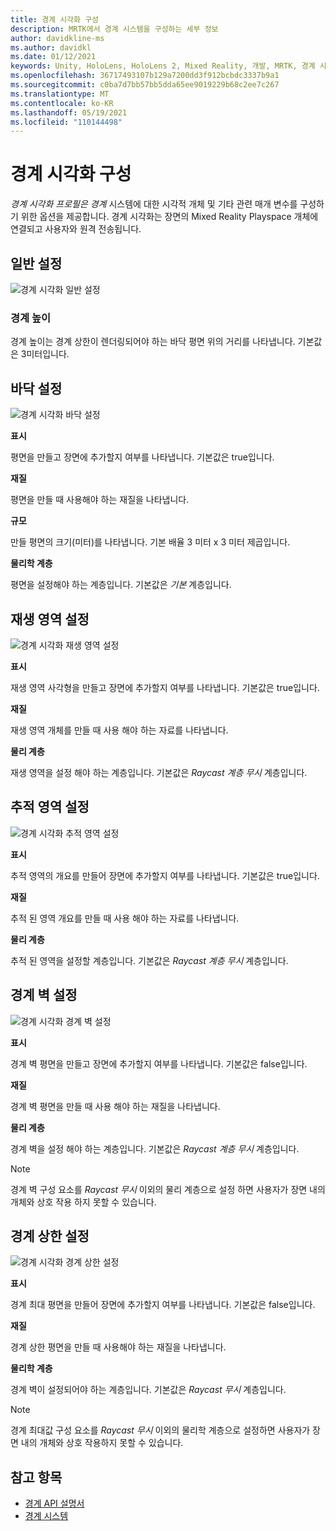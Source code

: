 ```yaml
---
title: 경계 시각화 구성
description: MRTK에서 경계 시스템을 구성하는 세부 정보
author: davidkline-ms
ms.author: davidkl
ms.date: 01/12/2021
keywords: Unity, HoloLens, HoloLens 2, Mixed Reality, 개발, MRTK, 경계 시스템,
ms.openlocfilehash: 36717493107b129a7200dd3f912bcbdc3337b9a1
ms.sourcegitcommit: c0ba7d7bb57bb5dda65ee9019229b68c2ee7c267
ms.translationtype: MT
ms.contentlocale: ko-KR
ms.lasthandoff: 05/19/2021
ms.locfileid: "110144498"
---
```

# <a name="configuring-the-boundary-visualization"></a>경계 시각화 구성

*경계 시각화 프로필은 경계* 시스템에 대한 시각적 개체 및 기타 관련 매개 변수를 구성하기 위한 옵션을 제공합니다. 경계 시각화는 장면의 Mixed Reality Playspace 개체에 연결되고 사용자와 원격 전송됩니다.

## <a name="general-settings"></a>일반 설정

![경계 시각화 일반 설정](../images/boundary/BoundaryVisualizationGeneralSettings.png)

### <a name="boundary-height"></a>경계 높이

경계 높이는 경계 상한이 렌더링되어야 하는 바닥 평면 위의 거리를 나타냅니다. 기본값은 3미터입니다.

## <a name="floor-settings"></a>바닥 설정

![경계 시각화 바닥 설정](../images/boundary/BoundaryVisualizationFloorSettings.png)

**표시**

평면을 만들고 장면에 추가할지 여부를 나타냅니다. 기본값은 true입니다.

**재질**

평면을 만들 때 사용해야 하는 재질을 나타냅니다.

**규모**

만들 평면의 크기(미터)를 나타냅니다. 기본 배율 3 미터 x 3 미터 제곱입니다.

**물리학 계층**

평면을 설정해야 하는 계층입니다. 기본값은 *기본* 계층입니다.

## <a name="play-area-settings"></a>재생 영역 설정

![경계 시각화 재생 영역 설정](../images/boundary/BoundaryVisualizationPlayAreaSettings.png)

**표시**

재생 영역 사각형을 만들고 장면에 추가할지 여부를 나타냅니다. 기본값은 true입니다.

**재질**

재생 영역 개체를 만들 때 사용 해야 하는 자료를 나타냅니다.

**물리 계층**

재생 영역을 설정 해야 하는 계층입니다. 기본값은 *Raycast 계층 무시* 계층입니다.

## <a name="tracked-area-settings"></a>추적 영역 설정

![경계 시각화 추적 영역 설정](../images/boundary/BoundaryVisualizationTrackedAreaSettings.png)

**표시**

추적 영역의 개요를 만들어 장면에 추가할지 여부를 나타냅니다. 기본값은 true입니다.

**재질**

추적 된 영역 개요를 만들 때 사용 해야 하는 자료를 나타냅니다.

**물리 계층**

추적 된 영역을 설정할 계층입니다. 기본값은 *Raycast 계층 무시* 계층입니다.

## <a name="boundary-wall-settings"></a>경계 벽 설정

![경계 시각화 경계 벽 설정](../images/boundary/BoundaryVisualizationWallSettings.png)

**표시**

경계 벽 평면을 만들고 장면에 추가할지 여부를 나타냅니다. 기본값은 false입니다.

**재질**

경계 벽 평면을 만들 때 사용 해야 하는 재질을 나타냅니다.

**물리 계층**

경계 벽을 설정 해야 하는 계층입니다. 기본값은 *Raycast 계층 무시* 계층입니다.

> [!NOTE]
> 경계 벽 구성 요소를 *Raycast 무시* 이외의 물리 계층으로 설정 하면 사용자가 장면 내의 개체와 상호 작용 하지 못할 수 있습니다.

## <a name="boundary-ceiling-settings"></a>경계 상한 설정

![경계 시각화 경계 상한 설정](../images/boundary/BoundaryVisualizationCeilingSettings.png)

**표시**

경계 최대 평면을 만들어 장면에 추가할지 여부를 나타냅니다. 기본값은 false입니다.

**재질**

경계 상한 평면을 만들 때 사용해야 하는 재질을 나타냅니다.

**물리학 계층**

경계 벽이 설정되어야 하는 계층입니다. 기본값은 *Raycast 무시* 계층입니다.

> [!NOTE]
> 경계 최대값 구성 요소를 *Raycast 무시* 이외의 물리학 계층으로 설정하면 사용자가 장면 내의 개체와 상호 작용하지 못할 수 있습니다.

## <a name="see-also"></a>참고 항목

- [경계 API 설명서](xref:Microsoft.MixedReality.Toolkit.Boundary)
- [경계 시스템](boundary-system-getting-started.md)
